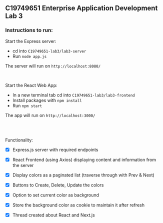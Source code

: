## C19749651 Enterprise Application Development Lab 3 <br />

### Instructions to run:

Start the Express server: <br />
- cd into `C19749651-lab3/lab3-server`
-  Run `node app.js`

The server will run on `http://localhost:8080/`

<br />

Start the React Web App: <br />
- In a new terminal tab cd into `C19749651-lab3/lab3-frontend`
- Install packages with `npm install`
- Run `npm start` 

The app will run on `http://localhost:3000/`

<br />
<br />

Functionality:

- [x] Express.js server with required endpoints

- [x] React Frontend (using Axios) displaying content and information from the server

- [x] Display colors as a paginated list (traverse through with Prev & Next)

- [x] Buttons to Create, Delete, Update the colors

- [x] Option to set current color as background

- [x] Store the background color as cookie to maintain it after refresh

- [x] Thread created about React and Next.js

